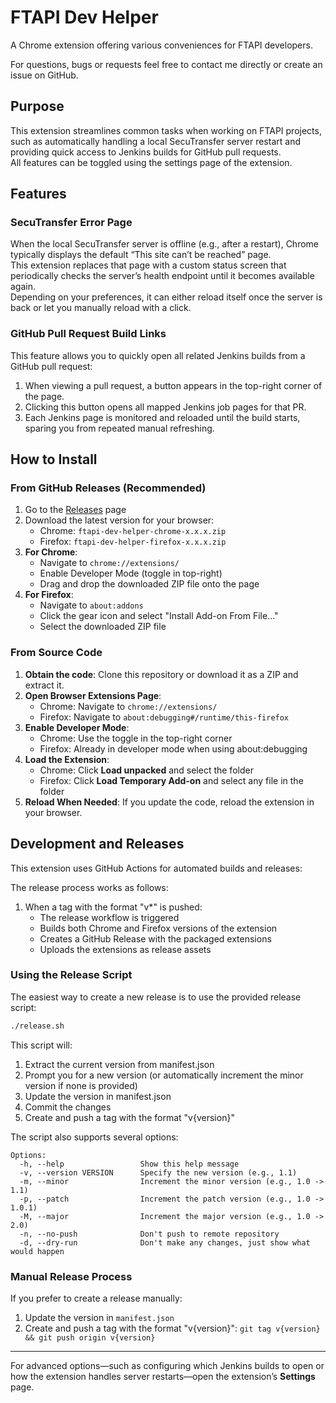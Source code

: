 # FTAPI Dev Helper

A Chrome extension offering various conveniences for FTAPI developers.

For questions, bugs or requests feel free to contact me directly or create an issue on GitHub.

## Purpose

This extension streamlines common tasks when working on FTAPI projects, such as automatically handling a local SecuTransfer server restart and providing quick access to Jenkins builds for GitHub pull requests.  
All features can be toggled using the settings page of the extension.

## Features

### SecuTransfer Error Page

When the local SecuTransfer server is offline (e.g., after a restart), Chrome typically displays the default “This site can’t be reached” page.  
This extension replaces that page with a custom status screen that periodically checks the server’s health endpoint until it becomes available again.  
Depending on your preferences, it can either reload itself once the server is back or let you manually reload with a click.

### GitHub Pull Request Build Links

This feature allows you to quickly open all related Jenkins builds from a GitHub pull request:

1. When viewing a pull request, a button appears in the top-right corner of the page.
2. Clicking this button opens all mapped Jenkins job pages for that PR.
3. Each Jenkins page is monitored and reloaded until the build starts, sparing you from repeated manual refreshing.

## How to Install

### From GitHub Releases (Recommended)

1. Go to the [Releases](https://github.com/derwild/FTAPI-Dev-Helper/releases) page
2. Download the latest version for your browser:
   - Chrome: `ftapi-dev-helper-chrome-x.x.x.zip`
   - Firefox: `ftapi-dev-helper-firefox-x.x.x.zip`
3. **For Chrome**:
   - Navigate to `chrome://extensions/`
   - Enable Developer Mode (toggle in top-right)
   - Drag and drop the downloaded ZIP file onto the page
4. **For Firefox**:
   - Navigate to `about:addons`
   - Click the gear icon and select "Install Add-on From File..."
   - Select the downloaded ZIP file

### From Source Code

1. **Obtain the code**: Clone this repository or download it as a ZIP and extract it.
2. **Open Browser Extensions Page**:
   - Chrome: Navigate to `chrome://extensions/`
   - Firefox: Navigate to `about:debugging#/runtime/this-firefox`
3. **Enable Developer Mode**:
   - Chrome: Use the toggle in the top-right corner
   - Firefox: Already in developer mode when using about:debugging
4. **Load the Extension**:
   - Chrome: Click **Load unpacked** and select the folder
   - Firefox: Click **Load Temporary Add-on** and select any file in the folder
5. **Reload When Needed**: If you update the code, reload the extension in your browser.

## Development and Releases

This extension uses GitHub Actions for automated builds and releases:

The release process works as follows:

1. When a tag with the format "v*" is pushed:
   - The release workflow is triggered
   - Builds both Chrome and Firefox versions of the extension
   - Creates a GitHub Release with the packaged extensions
   - Uploads the extensions as release assets

### Using the Release Script

The easiest way to create a new release is to use the provided release script:

```bash
./release.sh
```

This script will:
1. Extract the current version from manifest.json
2. Prompt you for a new version (or automatically increment the minor version if none is provided)
3. Update the version in manifest.json
4. Commit the changes
5. Create and push a tag with the format "v{version}"

The script also supports several options:

```
Options:
  -h, --help                 Show this help message
  -v, --version VERSION      Specify the new version (e.g., 1.1)
  -m, --minor                Increment the minor version (e.g., 1.0 -> 1.1)
  -p, --patch                Increment the patch version (e.g., 1.0 -> 1.0.1)
  -M, --major                Increment the major version (e.g., 1.0 -> 2.0)
  -n, --no-push              Don't push to remote repository
  -d, --dry-run              Don't make any changes, just show what would happen
```

### Manual Release Process

If you prefer to create a release manually:
1. Update the version in `manifest.json`
2. Create and push a tag with the format "v{version}": `git tag v{version} && git push origin v{version}`

---

For advanced options—such as configuring which Jenkins builds to open or
how the extension handles server restarts—open the extension’s **Settings**
page.
